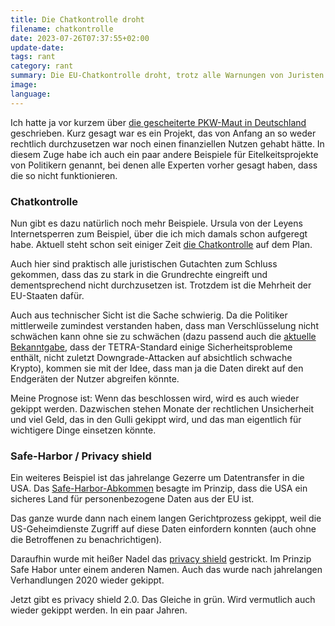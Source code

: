 ```yaml
---
title: Die Chatkontrolle droht
filename: chatkontrolle
date: 2023-07-26T07:37:55+02:00
update-date:
tags: rant
category: rant
summary: Die EU-Chatkontrolle droht, trotz alle Warnungen von Juristen. Meine Prognose: Falls sie beschlossen wird, wird sie von Gerichten wieder gekippt werden.
image:
language:
---
```


Ich hatte ja vor kurzem über [die gescheiterte PKW-Maut in Deutschland](/blogposts/pkw_maut) geschrieben. Kurz gesagt war es ein Projekt, das von Anfang an so weder rechtlich durchzusetzen war noch einen finanziellen Nutzen gehabt hätte. In diesem Zuge habe ich auch ein paar andere Beispiele für Eitelkeitsprojekte von Politikern genannt, bei denen alle Experten vorher gesagt haben, dass die so nicht funktionieren.

### Chatkontrolle

Nun gibt es dazu natürlich noch mehr Beispiele. Ursula von der Leyens Internetsperren zum Beispiel, über die ich mich damals schon aufgeregt habe. Aktuell steht schon seit einiger Zeit [die Chatkontrolle](https://netzpolitik.org/2023/internes-protokoll-eu-staaten-steuern-auf-kampfabstimmung-zur-chatkontrolle-zu/) auf dem Plan.

Auch hier sind praktisch alle juristischen Gutachten zum Schluss gekommen, dass das zu stark in die Grundrechte eingreift und dementsprechend nicht durchzusetzen ist. Trotzdem ist die Mehrheit der EU-Staaten dafür.

Auch aus technischer Sicht ist die Sache schwierig. Da die Politiker mittlerweile zumindest verstanden haben, dass man Verschlüsselung nicht schwächen kann ohne sie zu schwächen (dazu passend auch die [aktuelle Bekanntgabe](https://tetraburst.com/), dass der TETRA-Standard einige Sicherheitsprobleme enthält, nicht zuletzt Downgrade-Attacken auf absichtlich schwache Krypto), kommen sie mit der Idee, dass man ja die Daten direkt auf den Endgeräten der Nutzer abgreifen könnte.

Meine Prognose ist: Wenn das beschlossen wird, wird es auch wieder gekippt werden. Dazwischen stehen Monate der rechtlichen Unsicherheit und viel Geld, das in den Gulli gekippt wird, und das man eigentlich für wichtigere Dinge einsetzen könnte.

### Safe-Harbor / Privacy shield

Ein weiteres Beispiel ist das jahrelange Gezerre um Datentransfer in die USA. Das [Safe-Harbor-Abkommen](https://de.wikipedia.org/wiki/Safe_Harbor) besagte im Prinzip, dass die USA ein sicheres Land für personenbezogene Daten aus der EU ist.

Das ganze wurde dann nach einem langen Gerichtprozess gekippt, weil die US-Geheimdienste Zugriff auf diese Daten einfordern konnten (auch ohne die Betroffenen zu benachrichtigen).

Daraufhin wurde mit heißer Nadel das [privacy shield](https://de.wikipedia.org/wiki/EU-US_Privacy_Shield) gestrickt. Im Prinzip Safe Habor unter einem anderen Namen. Auch das wurde nach jahrelangen Verhandlungen 2020 wieder gekippt.

Jetzt gibt es privacy shield 2.0. Das Gleiche in grün. Wird vermutlich auch wieder gekippt werden. In ein paar Jahren.
